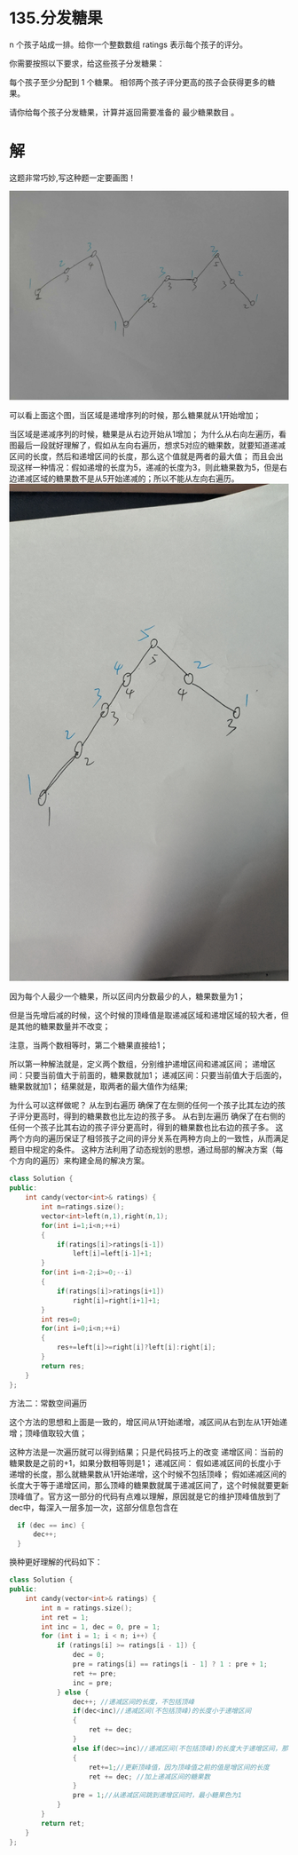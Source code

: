 # 135.分发糖果
n 个孩子站成一排。给你一个整数数组 ratings 表示每个孩子的评分。

你需要按照以下要求，给这些孩子分发糖果：

每个孩子至少分配到 1 个糖果。
相邻两个孩子评分更高的孩子会获得更多的糖果。

请你给每个孩子分发糖果，计算并返回需要准备的 最少糖果数目 。


# 解
这题非常巧妙,写这种题一定要画图！

![](../图片/leetcode135.jpg)

可以看上面这个图，当区域是递增序列的时候，那么糖果就从1开始增加；

当区域是递减序列的时候，糖果是从右边开始从1增加；
为什么从右向左遍历，看图最后一段就好理解了，假如从左向右遍历，想求5对应的糖果数，就要知道递减区间的长度，然后和递增区间的长度，那么这个值就是两者的最大值；
  而且会出现这样一种情况：假如递增的长度为5，递减的长度为3，则此糖果数为5，但是右边递减区域的糖果数不是从5开始递减的；所以不能从左向右遍历。
  ![](../图片/135_2.jpg)

因为每个人最少一个糖果，所以区间内分数最少的人，糖果数量为1；

但是当先增后减的时候，这个时候的顶峰值是取递减区域和递增区域的较大者，但是其他的糖果数量并不改变；

注意，当两个数相等时，第二个糖果直接给1；

所以第一种解法就是，定义两个数组，分别维护递增区间和递减区间；
递增区间：只要当前值大于前面的，糖果数就加1；
递减区间：只要当前值大于后面的，糖果数就加1；
结果就是，取两者的最大值作为结果;

为什么可以这样做呢？
  从左到右遍历 确保了在左侧的任何一个孩子比其左边的孩子评分更高时，得到的糖果数也比左边的孩子多。
  从右到左遍历 确保了在右侧的任何一个孩子比其右边的孩子评分更高时，得到的糖果数也比右边的孩子多。
  这两个方向的遍历保证了相邻孩子之间的评分关系在两种方向上的一致性，从而满足题目中规定的条件。
  这种方法利用了动态规划的思想，通过局部的解决方案（每个方向的遍历）来构建全局的解决方案。

```cpp
class Solution {
public:
    int candy(vector<int>& ratings) {
        int n=ratings.size();
        vector<int>left(n,1),right(n,1);
        for(int i=1;i<n;++i)
        {
            if(ratings[i]>ratings[i-1])
                left[i]=left[i-1]+1;
        }
        for(int i=n-2;i>=0;--i)
        {
            if(ratings[i]>ratings[i+1])
                right[i]=right[i+1]+1;
        }
        int res=0;
        for(int i=0;i<n;++i)
        {
            res+=left[i]>=right[i]?left[i]:right[i];
        }
        return res;
    }
};
```

方法二：常数空间遍历

这个方法的思想和上面是一致的，增区间从1开始递增，减区间从右到左从1开始递增；顶峰值取较大值；

这种方法是一次遍历就可以得到结果；只是代码技巧上的改变
递增区间：当前的糖果数是之前的+1，如果分数相等则是1；
递减区间：
  假如递减区间的长度小于递增的长度，那么就糖果数从1开始递增，这个时候不包括顶峰；
  假如递减区间的长度大于等于递增区间，那么顶峰的糖果数就属于递减区间了，这个时候就要更新顶峰值了。官方这一部分的代码有点难以理解，原因就是它的维护顶峰值放到了dec中，每深入一层多加一次，这部分信息包含在
  ```cpp
    if (dec == inc) {
        dec++;
    }
  ```
换种更好理解的代码如下：
```cpp
class Solution {
public:
    int candy(vector<int>& ratings) {
        int n = ratings.size();
        int ret = 1;
        int inc = 1, dec = 0, pre = 1;
        for (int i = 1; i < n; i++) {
            if (ratings[i] >= ratings[i - 1]) {
                dec = 0;
                pre = ratings[i] == ratings[i - 1] ? 1 : pre + 1;
                ret += pre;
                inc = pre;
            } else {
                dec++; //递减区间的长度，不包括顶峰
                if(dec<inc)//递减区间(不包括顶峰)的长度小于递增区间
                {
                    ret += dec;
                }
                else if(dec>=inc)//递减区间(不包括顶峰)的长度大于递增区间，那么此时顶峰属于递减区间
                {
                    ret+=1;//更新顶峰值，因为顶峰值之前的值是增区间的长度
                    ret += dec; //加上递减区间的糖果数
                }
                pre = 1;//从递减区间跳到递增区间时，最小糖果色为1
            }
        }
        return ret;
    }
};
```













